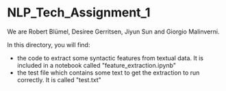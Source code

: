 # NLP_Tech_Assignment_1

We are Robert Blümel, Desiree Gerritsen, Jiyun Sun and Giorgio Malinverni.

In this directory, you will find:
- the code to extract some syntactic features from textual data. It is included in a notebook called "feature_extraction.ipynb" 
- the test file which contains some text to get the extraction to run correctly. It is called "test.txt"
